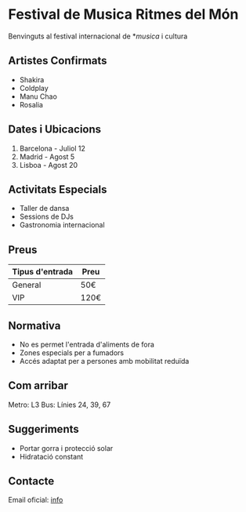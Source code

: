 # Festival de Musica Ritmes del Món

Benvinguts al festival internacional de **musica* i cultura

## Artistes Confirmats
* Shakira
* Coldplay
* Manu Chao
* Rosalia

## Dates i Ubicacions
1) Barcelona - Juliol 12
2) Madrid - Agost 5
3) Lisboa - Agost 20

## Activitats Especials
- Taller de dansa
- Sessions de DJs
- Gastronomia internacional

## Preus
|Tipus d'entrada|Preu
|---------------|---
|General        |50€
|VIP  |120€

## Normativa
- No es permet l'entrada d'aliments de fora
- Zones especials per a fumadors
- Accés adaptat per a persones amb mobilitat reduïda

## Com arribar
Metro: L3
Bus: Línies 24, 39, 67

## Suggeriments
* Portar gorra i protecció solar
* Hidratació constant

## Contacte
Email oficial: [info](**info@ritmesdelmon.com*)

